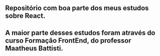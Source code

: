 ## Repositório com boa parte dos meus estudos sobre React.
## A maior parte desses estudos foram através do curso Formação FrontEnd, do professor Maatheus Battisti.
